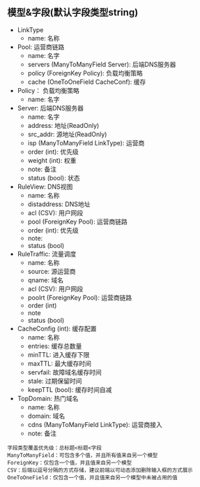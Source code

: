 ## 模型&字段(默认字段类型string)
* LinkType
  * name: 名称
* Pool: 运营商链路
  * name: 名字
  * servers (ManyToManyField Server): 后端DNS服务器
  * policy (ForeignKey Policy): 负载均衡策略
  * cache (OneToOneField CacheConf): 缓存
* Policy： 负载均衡策略
  * name: 名字
* Server: 后端DNS服务器
  * name: 名字
  * address: 地址(ReadOnly)
  * src_addr: 源地址(ReadOnly)
  * isp (ManyToManyField LinkType): 运营商
  * order (int): 优先级
  * weight (int): 权重
  * note: 备注
  * status (bool): 状态
* RuleView: DNS视图
  * name: 名称
  * distaddress: DNS地址
  * acl (CSV): 用户网段
  * pool (ForeignKey Pool): 运营商链路
  * order (int): 优先级
  * note: 
  * status (bool)
* RuleTraffic: 流量调度
  * name: 名称
  * source: 源运营商
  * qname:  域名
  * acl (CSV): 用户网段
  * poolrt (ForeignKey Pool): 运营商链路
  * order (int)
  * note
  * status (bool)
* CacheConfig (int): 缓存配置
  * name: 名称
  * entries: 缓存总数量
  * minTTL: 进入缓存下限
  * maxTTL: 最大缓存时间
  * servfail: 故障域名缓存时间
  * stale: 过期保留时间
  * keepTTL (bool): 缓存时间自减
* TopDomain: 热门域名
  * name: 名称
  * domain: 域名
  * cdns (ManyToManyField LinkType): 运营商接入
  * note: 备注

```
字段类型覆盖优先级：总标题<标题<字段
ManyToManyField：可包含多个值，并且所有值来自另一个模型
ForeignKey：仅包含一个值，并且值来自另一个模型
CSV：后端以逗号分隔的方式存储，建议前端以可动态添加删除输入框的方式展示
OneToOneField：仅包含一个值，并且值来自另一个模型中未被占用的值
```
